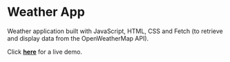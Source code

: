 # Weather App

Weather application built with JavaScript, HTML, CSS and Fetch (to retrieve and display data from the OpenWeatherMap API).

Click <a href="https://andreiracasan.github.io/weather_app/">**here**</a> for a live demo.
